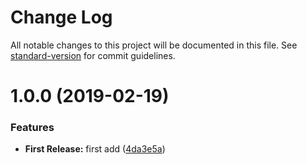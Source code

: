 # Change Log

All notable changes to this project will be documented in this file. See [standard-version](https://github.com/conventional-changelog/standard-version) for commit guidelines.

# 1.0.0 (2019-02-19)


### Features

* **First Release:** first add ([4da3e5a](https://github.com/kappys1/ngx-dynamic-component-loader/commit/4da3e5a))
